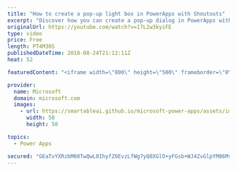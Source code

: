 ```yaml
---
title: "How to create a pop-up light box in PowerApps with Shoutouts"
excerpt: "Discover how you can create a pop-up dialog in PowerApps with the Shoutouts sample app. The Shoutouts app encourages coworkers to share job-related compliments and sends automatic email notifications to recipients’ managers.   Learn more: https://web.powerapps.com/home?sampleapp_preview=shoutouts"
originalUrl: https://youtube.com/watch?v=17L2w3kyiFE
type: video
price: Free
length: PT4M30S
publishedDateTime: 2018-08-24T21:12:11Z
heat: 52

featuredContent: "<iframe width=\"800\" height=\"500\" frameborder=\"0\" src=\"https://www.youtube.com/embed/17L2w3kyiFE\" allow=\"accelerometer; autoplay; encrypted-media; gyroscope; picture-in-picture\" allowfullscreen></iframe>"

provider:
  name: Microsoft
  domain: microsoft.com
  images:
    - url: https://smartableai.github.io/microsoft-power-apps/assets/images/organizations/microsoft.com-50x50.jpg
      width: 50
      height: 50

topics:
  - Power Apps

secured: "GEaTvYXRzbM08TwQwL0IhyfZ6EvzLfWg7yQ8XGlO+yFGsb+WJ4ZvGlpYM86MsXt1Q/WFitNJP6bQ74xuU9ASubPHkEobVl0GwXhJgZ8oWNrzxMdLdTB2TPweI5E2S0SvA0pAhXFbFIOvPoLT29hhY6BCbudq4pbGZw5cMHEQ0eBm7za6Mj874xXlRw0R3PkjjnJotnMM6uhOAzj5OZela0ZQNewbYJK7DxKudFFdW750tedw+wjK16mbB+KmK/mn5FNv0OYzTd5Ad+5Gk74eIVV96pAqCDVaF8yh2V/OsAMeHCiPJr7/dTbP6AusIVUz0ZEO+pD6W4Zh4S0l29Xq2hpJFzCrj/xmNkxTxIzwdAzqXlqsuq9x4p79SYb+Ypwz0SvN2Ccd78JzzX4aB2cHcg==;pg+oRn3jOpVgvjFQKIu1Mw=="
---
```


